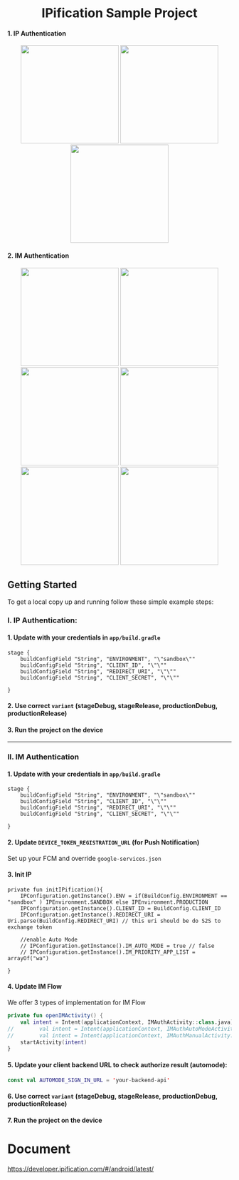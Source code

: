 
<h1 align="center">IPification Sample Project</h1>

#### 1. IP Authentication
<p align="center">
<img src='https://user-images.githubusercontent.com/4114159/176865959-8c16cbd7-cdee-4cb4-bd37-7bdd2fce7659.png' width='220'>
<img src='https://user-images.githubusercontent.com/4114159/176863776-8961c9d7-a64f-4b14-965e-1ddc222bd96e.png' width='220'>
<img src='https://user-images.githubusercontent.com/4114159/176863792-ee7ffc89-600e-42f8-ad75-2475726c5929.png' width='220'>

</p>


#### 2. IM Authentication
<p align="center">
<img src='https://user-images.githubusercontent.com/4114159/176865974-427bad75-1993-4d25-ba2e-c3f742575d84.png' width='220'>
<img src='https://user-images.githubusercontent.com/4114159/176865227-d9b565c4-ec0e-44f3-80a4-c39d960ae066.png' width='220'>
<img src='https://user-images.githubusercontent.com/4114159/176865253-856df6fd-a951-4ba0-bf76-22d47d276743.png' width='220'>
<img src='https://user-images.githubusercontent.com/4114159/176865288-c842e3ce-7d9f-45bc-93c8-15f370d48961.png' width='220'>
<img src='https://user-images.githubusercontent.com/4114159/176865314-04082643-c9fc-475d-99b4-c873e1d90152.png' width='220'>
<img src='https://user-images.githubusercontent.com/4114159/176865326-b7eb2c08-0c3f-466c-aa88-712e42eb782f.png' width='220'>
</p>


<!-- GETTING STARTED -->
## Getting Started

To get a local copy up and running follow these simple example steps:

### I. IP Authentication:

#### 1. Update with your credentials in `app/build.gradle`
```
stage {
    buildConfigField "String", "ENVIRONMENT", "\"sandbox\""
    buildConfigField "String", "CLIENT_ID", "\"\""
    buildConfigField "String", "REDIRECT_URI", "\"\""
    buildConfigField "String", "CLIENT_SECRET", "\"\""

}
```

#### 2. Use correct `variant` (stageDebug, stageRelease, productionDebug, productionRelease)

#### 3. Run the project on the device



------------------------------------------------------------------------

### II. IM Authentication

#### 1. Update with your credentials in `app/build.gradle`
```
stage {
    buildConfigField "String", "ENVIRONMENT", "\"sandbox\""
    buildConfigField "String", "CLIENT_ID", "\"\""
    buildConfigField "String", "REDIRECT_URI", "\"\""
    buildConfigField "String", "CLIENT_SECRET", "\"\""

}
```

#### 2. Update `DEVICE_TOKEN_REGISTRATION_URL` (for Push Notification)
Set up your FCM and override `google-services.json`
#### 3. Init IP
```
private fun initIPification(){
    IPConfiguration.getInstance().ENV = if(BuildConfig.ENVIRONMENT == "sandbox" ) IPEnvironment.SANDBOX else IPEnvironment.PRODUCTION
    IPConfiguration.getInstance().CLIENT_ID = BuildConfig.CLIENT_ID
    IPConfiguration.getInstance().REDIRECT_URI = Uri.parse(BuildConfig.REDIRECT_URI) // this uri should be do S2S to exchange token

    //enable Auto Mode
    // IPConfiguration.getInstance().IM_AUTO_MODE = true // false
    // IPConfiguration.getInstance().IM_PRIORITY_APP_LIST = arrayOf("wa")

}
```
#### 4. Update IM Flow
We offer 3 types of implementation for IM Flow
```MainActivity.kt
private fun openIMActivity() {
    val intent = Intent(applicationContext, IMAuthActivity::class.java) 
//        val intent = Intent(applicationContext, IMAuthAutoModeActivity::class.java) // https://developer.ipification.com/#/android-automode/latest/
//        val intent = Intent(applicationContext, IMAuthManualActivity::class.java) // https://developer.ipification.com/#/android/latest/?id=_3-instant-message-im-authentication-flow-manual-implementation
    startActivity(intent)
}
```

#### 5. Update your client backend URL to check authorize result (automode):
```Constant.kt
const val AUTOMODE_SIGN_IN_URL = 'your-backend-api'
```

#### 6. Use correct `variant` (stageDebug, stageRelease, productionDebug, productionRelease)

#### 7. Run the project on the device

# Document

https://developer.ipification.com/#/android/latest/
